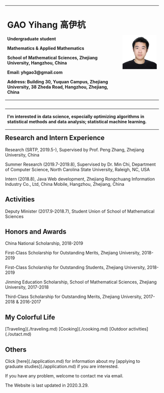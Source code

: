 <table border="0" align="left">
  <tr>
    <td width="75%">
      <h1>GAO Yihang 高伊杭</h1>
      <p align="left"><b>Undergraduate student</b></p>
      <p align="left"><b>Mathematics & Applied Mathematics</b></p>
      <p align="left"><b>School of Mathematical Sciences, Zhejiang University, Hangzhou, China</b></p>
      <p align="left"><b>Email: yhgao3@gmail.com</b></p>
      <p align="left"><b>Address: Building 30, Yuquan Campus, Zhejiang University, 38 Zheda Road, Hangzhou, Zhejiang, China</b></p>
    </td>
    <td width="25%">
      <center>
      <img src="/YihangGAO.jpg" width="100%">  
        </center>
    </td>
  </tr>
</table>
<table border="0" align="left">
<tr>
  <td>
  <p align="left"><b>
  I'm interested in data science, especially optimizing algorithms in statistical methods and data analysis; statistical machine learning. 
 </b></p>
    </td>
  </tr>
  </table>
  
  <h2>Research and Intern Experience</h2>
  <div>
  <p align="left">Research (SRTP, 2019.5-), Supervised by Prof. Peng Zhang, Zhejiang University, China</p>
  <p align="left">Summer Research (2019.7-2019.8), Supervised by Dr. Min Chi, Department of Computer Science, North Carolina State University, Raleigh, NC, USA </p>
  <p align="left">Intern (2018.8), Java Web development, Zhejiang Rongchuang Information Industry Co., Ltd, China Mobile, Hangzhou, Zhejiang, China</p>
  </div>
  
  <h2>Activities</h2>
  <div>
  <p align="left">Deputy Minister (2017.9-2018.7), Student Union of School of Mathematical Sciences</p>
  </div>


  <h2>Honors and Awards</h2>
  <div>
      <p align="left"> China National Scholarship, 2018-2019 </p>
      <p align="left"> First-Class Scholarship for Outstanding Merits, Zhejiang University, 2018-2019 </p>
      <p align="left"> First-Class Scholarship for Outstanding Students, Zhejiang University, 2018-2019 </p>
      <p align="left"> Jinming Education Scholarship, School of Mathematical Sciences, Zhejiang University, 2017-2018 </p>
      <p align="left"> Third-Class Scholarship for Outstanding Merits, Zhejiang University, 2017-2018 & 2016-2017 </p>
</div>


  <h2>My Colorful Life</h2>
  [Traveling](./traveling.md)
  [Cooking](./cooking.md)
  [Outdoor activities](./outact.md)
  
  <h2>Others</h2>
  Click [here](./application.md) for information about my [applying to graduate studies](./application.md) if you are interested. 
  <div>
  <p align="left"> If you have any problem, welcome to contact me via email. </p>
  <p align="left"> The Website is last updated in 2020.3.29. </p>
  </div>
